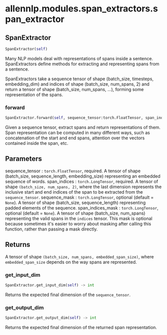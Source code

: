 # allennlp.modules.span_extractors.span_extractor

## SpanExtractor
```python
SpanExtractor(self)
```

Many NLP models deal with representations of spans inside a sentence.
SpanExtractors define methods for extracting and representing spans
from a sentence.

SpanExtractors take a sequence tensor of shape (batch_size, timesteps, embedding_dim)
and indices of shape (batch_size, num_spans, 2) and return a tensor of
shape (batch_size, num_spans, ...), forming some representation of the
spans.

### forward
```python
SpanExtractor.forward(self, sequence_tensor:torch.FloatTensor, span_indices:torch.LongTensor, sequence_mask:torch.LongTensor=None, span_indices_mask:torch.LongTensor=None)
```

Given a sequence tensor, extract spans and return representations of
them. Span representation can be computed in many different ways,
such as concatenation of the start and end spans, attention over the
vectors contained inside the span, etc.

Parameters
----------
sequence_tensor : ``torch.FloatTensor``, required.
    A tensor of shape (batch_size, sequence_length, embedding_size)
    representing an embedded sequence of words.
span_indices : ``torch.LongTensor``, required.
    A tensor of shape ``(batch_size, num_spans, 2)``, where the last
    dimension represents the inclusive start and end indices of the
    span to be extracted from the ``sequence_tensor``.
sequence_mask : ``torch.LongTensor``, optional (default = ``None``).
    A tensor of shape (batch_size, sequence_length) representing padded
    elements of the sequence.
span_indices_mask : ``torch.LongTensor``, optional (default = ``None``).
    A tensor of shape (batch_size, num_spans) representing the valid
    spans in the ``indices`` tensor. This mask is optional because
    sometimes it's easier to worry about masking after calling this
    function, rather than passing a mask directly.

Returns
-------
A tensor of shape ``(batch_size, num_spans, embedded_span_size)``,
where ``embedded_span_size`` depends on the way spans are represented.

### get_input_dim
```python
SpanExtractor.get_input_dim(self) -> int
```

Returns the expected final dimension of the ``sequence_tensor``.

### get_output_dim
```python
SpanExtractor.get_output_dim(self) -> int
```

Returns the expected final dimension of the returned span representation.

